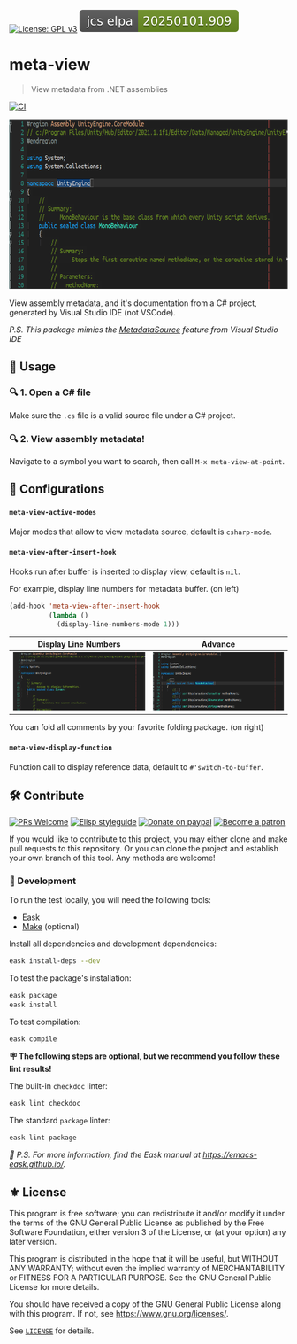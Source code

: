 [![License: GPL v3](https://img.shields.io/badge/License-GPL%20v3-blue.svg)](https://www.gnu.org/licenses/gpl-3.0)
[![JCS-ELPA](https://raw.githubusercontent.com/jcs-emacs/badges/master/elpa/v/meta-view.svg)](https://jcs-emacs.github.io/jcs-elpa/#/meta-view)

# meta-view
> View metadata from .NET assemblies

[![CI](https://github.com/emacs-vs/meta-view/actions/workflows/test.yml/badge.svg)](https://github.com/emacs-vs/meta-view/actions/workflows/test.yml)

<p align="center">
  <img src="./etc/demo.png" width="618" height="307" />
</p>

View assembly metadata, and it's documentation from a C# project, generated
by Visual Studio IDE (not VSCode).

*P.S. This package mimics the [MetadataSource](https://github.com/dotnet/roslyn/tree/main/src/Features/Core/Portable/MetadataAsSource)
feature from Visual Studio IDE*

## 💾 Usage

### :mag: 1. Open a C# file

Make sure the `.cs` file is a valid source file under a C# project.

### :mag: 2. View assembly metadata!

Navigate to a symbol you want to search, then call `M-x meta-view-at-point`.

## :hammer: Configurations

#### `meta-view-active-modes`

Major modes that allow to view metadata source, default is `csharp-mode`.

#### `meta-view-after-insert-hook`

Hooks run after buffer is inserted to display view, default is `nil`.

For example, display line numbers for metadata buffer. (on left)

```el
(add-hook 'meta-view-after-insert-hook
          (lambda ()
            (display-line-numbers-mode 1)))
```

| Display Line Numbers         | Advance                       |
|------------------------------|-------------------------------|
| <img src="./etc/dis-ln.png"> | <img src="./etc/advance.png"> |

You can fold all comments by your favorite folding package. (on right)

#### `meta-view-display-function`

Function call to display reference data, default to `#'switch-to-buffer`.

## 🛠️ Contribute

[![PRs Welcome](https://img.shields.io/badge/PRs-welcome-brightgreen.svg)](http://makeapullrequest.com)
[![Elisp styleguide](https://img.shields.io/badge/elisp-style%20guide-purple)](https://github.com/bbatsov/emacs-lisp-style-guide)
[![Donate on paypal](https://img.shields.io/badge/paypal-donate-1?logo=paypal&color=blue)](https://www.paypal.me/jcs090218)
[![Become a patron](https://img.shields.io/badge/patreon-become%20a%20patron-orange.svg?logo=patreon)](https://www.patreon.com/jcs090218)

If you would like to contribute to this project, you may either
clone and make pull requests to this repository. Or you can
clone the project and establish your own branch of this tool.
Any methods are welcome!

### 🔬 Development

To run the test locally, you will need the following tools:

- [Eask](https://emacs-eask.github.io/)
- [Make](https://www.gnu.org/software/make/) (optional)

Install all dependencies and development dependencies:

```sh
eask install-deps --dev
```

To test the package's installation:

```sh
eask package
eask install
```

To test compilation:

```sh
eask compile
```

**🪧 The following steps are optional, but we recommend you follow these lint results!**

The built-in `checkdoc` linter:

```sh
eask lint checkdoc
```

The standard `package` linter:

```sh
eask lint package
```

*📝 P.S. For more information, find the Eask manual at https://emacs-eask.github.io/.*

## ⚜️ License

This program is free software; you can redistribute it and/or modify
it under the terms of the GNU General Public License as published by
the Free Software Foundation, either version 3 of the License, or
(at your option) any later version.

This program is distributed in the hope that it will be useful,
but WITHOUT ANY WARRANTY; without even the implied warranty of
MERCHANTABILITY or FITNESS FOR A PARTICULAR PURPOSE.  See the
GNU General Public License for more details.

You should have received a copy of the GNU General Public License
along with this program.  If not, see <https://www.gnu.org/licenses/>.

See [`LICENSE`](./LICENSE.txt) for details.
